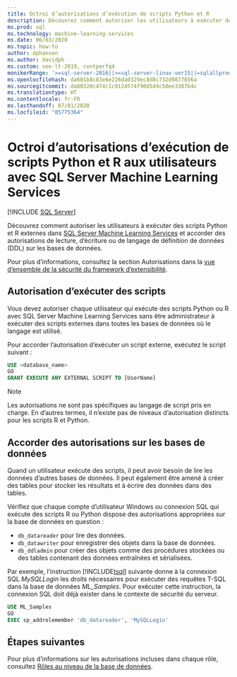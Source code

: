 ```yaml
---
title: Octroi d’autorisations d’exécution de scripts Python et R
description: Découvrez comment autoriser les utilisateurs à exécuter des scripts Python et R externes dans SQL Server Machine Learning Services et accorder des autorisations de lecture, d’écriture ou de langage de définition de données (DDL) sur les bases de données.
ms.prod: sql
ms.technology: machine-learning-services
ms.date: 06/03/2020
ms.topic: how-to
author: dphansen
ms.author: davidph
ms.custom: seo-lt-2019, contperfq4
monikerRange: '>=sql-server-2016||>=sql-server-linux-ver15||=sqlallproducts-allversions'
ms.openlocfilehash: da601b8c83e6e226da0329ec8d8c732d9877656a
ms.sourcegitcommit: da88320c474c1c9124574f90d549c50ee3387b4c
ms.translationtype: HT
ms.contentlocale: fr-FR
ms.lasthandoff: 07/01/2020
ms.locfileid: "85775364"
---
```

# <a name="grant-users-permission-to-execute-python-and-r-scripts-with-sql-server-machine-learning-services"></a>Octroi d’autorisations d’exécution de scripts Python et R aux utilisateurs avec SQL Server Machine Learning Services
 [!INCLUDE [SQL Server](../../includes/applies-to-version/sqlserver.md)]

Découvrez comment autoriser les utilisateurs à exécuter des scripts Python et R externes dans [SQL Server Machine Learning Services](../sql-server-machine-learning-services.md) et accorder des autorisations de lecture, d’écriture ou de langage de définition de données (DDL) sur les bases de données.

Pour plus d’informations, consultez la section Autorisations dans la [vue d’ensemble de la sécurité du framework d’extensibilité](../../machine-learning/concepts/security.md#permissions).

<a name="permissions-external-script"></a>

## <a name="permission-to-run-scripts"></a>Autorisation d’exécuter des scripts

Vous devez autoriser chaque utilisateur qui exécute des scripts Python ou R avec SQL Server Machine Learning Services sans être administrateur à exécuter des scripts externes dans toutes les bases de données où le langage est utilisé.

Pour accorder l’autorisation d’exécuter un script externe, exécutez le script suivant :

```sql
USE <database_name>
GO
GRANT EXECUTE ANY EXTERNAL SCRIPT TO [UserName]
```

> [!NOTE]
> Les autorisations ne sont pas spécifiques au langage de script pris en charge. En d’autres termes, il n’existe pas de niveaux d’autorisation distincts pour les scripts R et Python.

<a name="permissions-db"></a>

## <a name="grant-databases-permissions"></a>Accorder des autorisations sur les bases de données

Quand un utilisateur exécute des scripts, il peut avoir besoin de lire les données d’autres bases de données. Il peut également être amené à créer des tables pour stocker les résultats et à écrire des données dans des tables.

Vérifiez que chaque compte d’utilisateur Windows ou connexion SQL qui exécute des scripts R ou Python dispose des autorisations appropriées sur la base de données en question : 

+ `db_datareader` pour lire des données.
+ `db_datawriter` pour enregistrer des objets dans la base de données.
+ `db_ddladmin` pour créer des objets comme des procédures stockées ou des tables contenant des données entraînées et sérialisées.

Par exemple, l’instruction [!INCLUDE[tsql](../../includes/tsql-md.md)] suivante donne à la connexion SQL *MySQLLogin* les droits nécessaires pour exécuter des requêtes T-SQL dans la base de données *ML_Samples*. Pour exécuter cette instruction, la connexion SQL doit déjà exister dans le contexte de sécurité du serveur.

```sql
USE ML_Samples
GO
EXEC sp_addrolemember 'db_datareader', 'MySQLLogin'
```

## <a name="next-steps"></a>Étapes suivantes

Pour plus d’informations sur les autorisations incluses dans chaque rôle, consultez [Rôles au niveau de la base de données](../../relational-databases/security/authentication-access/database-level-roles.md).
